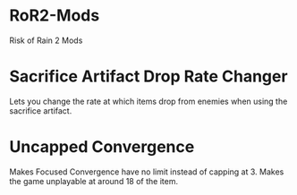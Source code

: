 # RoR2-Mods
Risk of Rain 2 Mods

# Sacrifice Artifact Drop Rate Changer
Lets you change the rate at which items drop from enemies when using the sacrifice artifact.

# Uncapped Convergence
Makes Focused Convergence have no limit instead of capping at 3. Makes the game unplayable at around 18 of the item.
